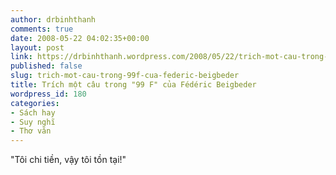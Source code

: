 ```yaml
---
author: drbinhthanh
comments: true
date: 2008-05-22 04:02:35+00:00
layout: post
link: https://drbinhthanh.wordpress.com/2008/05/22/trich-mot-cau-trong-99f-cua-federic-beigbeder/
published: false
slug: trich-mot-cau-trong-99f-cua-federic-beigbeder
title: Trích một câu trong "99 F" của Fédéric Beigbeder
wordpress_id: 180
categories:
- Sách hay
- Suy nghĩ
- Thơ văn
---
```


"Tôi chi tiền, vậy tôi tồn tại!"
